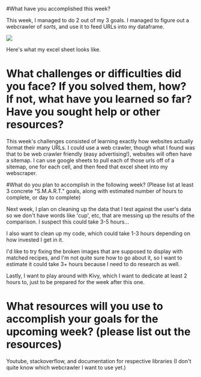 #What have you accomplished this week? 

This week, I managed to do 2 out of my 3 goals. I managed to figure out a webcrawler of *sorts*, 
and use it to feed URLs into my dataframe. 

<img src="https://i.imgur.com/e8uFl8P.jpg" />

Here's what my excel sheet looks like. 

# What challenges or difficulties did you face? If you solved them, how? If not, what have you learned so far? Have you sought help or other resources?

This week's challenges consisted of learning exactly how websites actually format their 
many URLs. I could use a web crawler, though what I found was that to be web crawler friendly 
(easy advertising!), websites will often have a sitemap. I can use google sheets to pull 
each of those urls off of a sitemap, one for each cell, and then feed that excel sheet 
into my webscraper. 

#What do you plan to accomplish in the following week? (Please list at least 3 concrete "S.M.A.R.T." goals, along with estimated number of hours to complete, or day to complete)

Next week, I plan on cleaning up the data that I test against the user's data so we don't have 
words like 'cup', etc, that are messing up the results of the comparison. I suspect this could take 
3-5 hours... 

I also want to clean up my code, which could take 1-3 hours depending on how invested I get in it. 

I'd like to try fixing the broken images that are supposed to display with matched recipes, and 
I'm not quite sure how to go about it, so I want to estimate it could take 3+ hours because I need
to do research as well. 

Lastly, I want to play around with Kivy, which I want to dedicate at least 2 hours to, just to
be prepared for the week after this one. 

# What resources will you use to accomplish your goals for the upcoming week? (please list out the resources)

Youtube, stackoverflow, and documentation for respective libraries (I don't quite know which webcrawler I want to use 
yet.)
